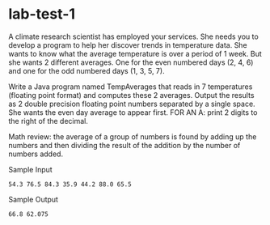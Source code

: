 # lab-test-1
A climate research scientist has employed your services. She needs you to develop a program to help her discover trends in temperature data. She wants to know what the average temperature is over a period of 1 week. But she wants 2 different averages. One for the even numbered days (2, 4, 6) and one for the odd numbered days (1, 3, 5, 7). 


Write a Java program named TempAverages that reads in 7 temperatures (floating point format) and computes these 2 averages. Output the results as 2 double precision floating point numbers separated by a single space. She wants the even day average to appear first. FOR AN A: print 2 digits to the right of the decimal. 

Math review: the average of a group of numbers is found by adding up the numbers and then dividing the result of the addition by the number of numbers added.

Sample Input
```
54.3 76.5 84.3 35.9 44.2 88.0 65.5
```
Sample Output
```
66.8 62.075
